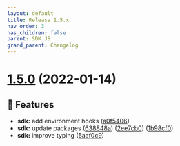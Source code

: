 ```yaml
---
layout: default
title: Release 1.5.x
nav_order: 3
has_children: false
parent: SDK JS
grand_parent: Changelog
---
```


# [1.5.0](https://github.com/lumapps/lumapps-sdk-js/compare/v1.4.0...v1.5.0) (2022-01-14)

## 🚀 Features

- **sdk:** add environment hooks ([a0f5406](https://github.com/lumapps/lumapps-sdk-js/commit/a0f54067d75245e7e63f242c40eba47db6f8e829))
- **sdk:** update packages ([638848a](https://github.com/lumapps/lumapps-sdk-js/commit/638848a677b875c30e51191200abcd7fc3239719)) ([2ee7cb0](https://github.com/lumapps/lumapps-sdk-js/commit/2ee7cb0bda3c8896cc4c4cd28f404478c65a715f)) ([1b98cf0](https://github.com/lumapps/lumapps-sdk-js/commit/1b98cf09672039cebb5b56671edf15b2cce0dc19))
- **sdk:** improve typing ([5aaf0c9](https://github.com/lumapps/lumapps-sdk-js/commit/5aaf0c972fa392feb0035505249f7b5136c687b7))
